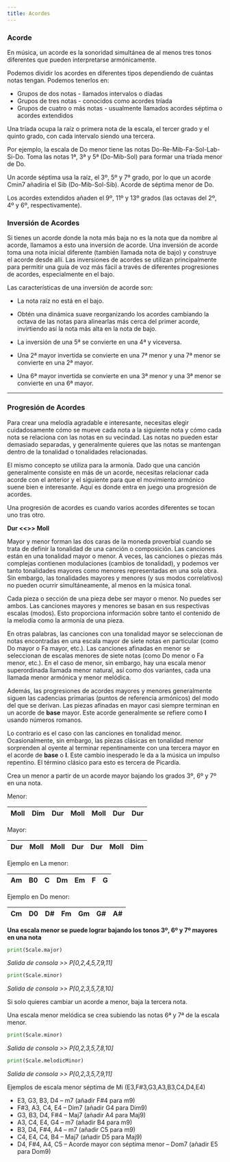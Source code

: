 ```yaml
---
title: Acordes
---
```



### Acorde


En música, un acorde es la sonoridad simultánea de al menos tres tonos diferentes que pueden interpretarse armónicamente.

Podemos dividir los acordes en diferentes tipos dependiendo de cuántas notas tengan. Podemos tenerlos en:

* Grupos de dos notas - llamados intervalos o díadas
* Grupos de tres notas - conocidos como acordes tríada
* Grupos de cuatro o más notas - usualmente llamados acordes séptima o acordes extendidos

Una tríada ocupa la raíz o primera nota de la escala, el tercer grado y el quinto grado, con cada intervalo siendo una tercera.

Por ejemplo, la escala de Do menor tiene las notas Do-Re-Mib-Fa-Sol-Lab-Si-Do. Toma las notas 1ª, 3ª y 5ª (Do-Mib-Sol) para formar una tríada menor de Do.

Un acorde séptima usa la raíz, el 3º, 5º y 7º grado, por lo que un acorde Cmin7 añadiría el Sib (Do-Mib-Sol-Sib). Acorde de séptima menor de Do.

Los acordes extendidos añaden el 9º, 11º y 13º grados (las octavas del 2º, 4º y 6º, respectivamente).


### Inversión de Acordes

Si tienes un acorde donde la nota más baja no es la nota que da nombre al acorde, llamamos a esto una inversión de acorde. Una inversión de acorde toma una nota inicial diferente (también llamada nota de bajo) y construye el acorde desde allí. Las inversiones de acordes se utilizan principalmente para permitir una guía de voz más fácil a través de diferentes progresiones de acordes, especialmente en el bajo.

Las características de una inversión de acorde son:

*   La nota raíz no está en el bajo.
    
*   Obtén una dinámica suave reorganizando los acordes cambiando la octava de las notas para alinearlas más cerca del primer acorde, invirtiendo así la nota más alta en la nota de bajo.
    
*   La inversión de una 5ª se convierte en una 4ª y viceversa.
    
*   Una 2ª mayor invertida se convierte en una 7ª menor y una 7ª menor se convierte en una 2ª mayor.
    
*   Una 6ª mayor invertida se convierte en una 3ª menor y una 3ª menor se convierte en una 6ª mayor.
    

---
### Progresión de Acordes


Para crear una melodía agradable e interesante, necesitas elegir cuidadosamente cómo se mueve cada nota a la siguiente nota y cómo cada nota se relaciona con las notas en su vecindad. Las notas no pueden estar demasiado separadas, y generalmente quieres que las notas se mantengan dentro de la tonalidad o tonalidades relacionadas.

El mismo concepto se utiliza para la armonía. Dado que una canción generalmente consiste en más de un acorde, necesitas relacionar cada acorde con el anterior y el siguiente para que el movimiento armónico suene bien e interesante. Aquí es donde entra en juego una progresión de acordes.

Una progresión de acordes es cuando varios acordes diferentes se tocan uno tras otro.

**Dur <<>> Moll**

Mayor y menor forman las dos caras de la moneda proverbial cuando se trata de definir la tonalidad de una canción o composición. Las canciones están en una tonalidad mayor o menor. A veces, las canciones o piezas más complejas contienen modulaciones (cambios de tonalidad), y podemos ver tanto tonalidades mayores como menores representadas en una sola obra. Sin embargo, las tonalidades mayores y menores (y sus modos correlativos) no pueden ocurrir simultáneamente, al menos en la música tonal.

Cada pieza o sección de una pieza debe ser mayor o menor. No puedes ser ambos. Las canciones mayores y menores se basan en sus respectivas escalas (modos). Esto proporciona información sobre tanto el contenido de la melodía como la armonía de una pieza.

En otras palabras, las canciones con una tonalidad mayor se seleccionan de notas encontradas en una escala mayor de siete notas en particular (como Do mayor o Fa mayor, etc.). Las canciones afinadas en menor se seleccionan de escalas menores de siete notas (como Do menor o Fa menor, etc.). En el caso de menor, sin embargo, hay una escala menor superordinada llamada menor natural, así como dos variantes, cada una llamada menor armónica y menor melódica.

Además, las progresiones de acordes mayores y menores generalmente siguen las cadencias primarias (puntos de referencia armónicos) del modo del que se derivan. Las piezas afinadas en mayor casi siempre terminan en un acorde de **base** mayor. Este acorde generalmente se refiere como **I** usando números romanos.

Lo contrario es el caso con las canciones en tonalidad menor. Ocasionalmente, sin embargo, las piezas clásicas en tonalidad menor sorprenden al oyente al terminar repentinamente con una tercera mayor en el acorde de **base** o **I**. Este cambio inesperado le da a la música un impulso repentino. El término clásico para esto es tercera de Picardía.

Crea un menor a partir de un acorde mayor bajando los grados 3º, 6º y 7º en una nota.

Menor:

| **Moll** | **Dim**  | **Dur** | **Moll** | **Moll** | **Dur** | **Dur** |
| -------- | -------- | ------- | -------- | -------- | --------| ------- |


Mayor:

| **Dur**  | **Moll** | **Moll** | **Dur**  |  **Dur** | **Moll** | **Dim** |
| -------- | -------- | -------- | -------- | -------- | ---------| ------- |


Ejemplo en La menor:

|  **Am**  |  **B0** | **C** |  **Dm**  |  **Em**  |  **F**  | **G** |
| -------- | ------- | ----- | -------- | -------- | ------- | ----- |


Ejemplo en Do menor:

|  **Cm**  |  **D0** | **D#** |  **Fm**  |  **Gm**  |  **G#**  | **A#** |
| -------- | ------- | ------ | -------- | -------- | -------- | ------ |


**Una escala menor se puede lograr bajando los tonos 3º, 6º y 7º mayores en una nota**

```python
print(Scale.major)
```
_Salida de consola >> P[0,2,4,5,7,9,11]_


```python
print(Scale.minor)

```
_Salida de consola >> P[0,2,3,5,7,8,10]_


Si solo quieres cambiar un acorde a menor, baja la tercera nota.

Una escala menor melódica se crea subiendo las notas 6ª y 7ª de la escala menor.

```python
print(Scale.minor)

```
_Salida de consola >> P[0,2,3,5,7,8,10]_


```python
print(Scale.melodicMinor)
```
_Salida de consola >> P[0,2,3,5,7,9,11]_


Ejemplos de escala menor séptima de Mi (E3,F#3,G3,A3,B3,C4,D4,E4)

* E3, G3, B3, D4 – m7 (añadir F#4 para m9)
* F#3, A3, C4, E4 – Dim7 (añadir G4 para Dim9) 
* G3, B3, D4, F#4 – Maj7 (añadir A4 para Maj9)
* A3, C4, E4, G4 – m7 (añadir B4 para m9)
* B3, D4, F#4, A4 – m7 (añadir C5 para m9)
* C4, E4, C4, B4 – Maj7 (añadir D5 para Maj9)
* D4, F#4, A4, C5 – Acorde mayor con séptima menor – Dom7 (añadir E5 para Dom9)

